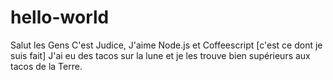 # hello-world

Salut les Gens
C'est Judice, J'aime Node.js et Coffeescript [c'est ce dont je suis fait]
J'ai eu des tacos sur la lune et je les trouve bien supérieurs aux tacos de la Terre.
